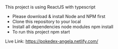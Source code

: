 This project is using ReactJS with typescript

- Please download & install Node and NPM first
- Clone this repository to your local
- Install all dependencies node modules npm install
- To run this project npm start

Live Link: https://pokedex-angela.netlify.com/
